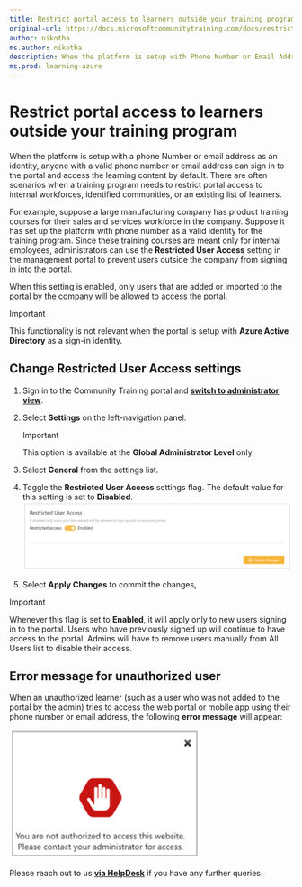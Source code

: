 ```yaml
---
title: Restrict portal access to learners outside your training program
original-url: https://docs.microsoftcommunitytraining.com/docs/restrict-portal-access-to-users-outside-your-organization
author: nikotha
ms.author: nikotha
description: When the platform is setup with Phone Number or Email Address (aka Social Account) as login identity, by default, anyone with a valid phone number or email address can login to the portal and access the learning content.
ms.prod: learning-azure
---
```


# Restrict portal access to learners outside your training program

When the platform is setup with a phone Number or email address as an identity, anyone with a valid phone number or email address can sign in to the portal and access the learning content by default. There are often scenarios when a training program needs to restrict portal access to internal workforces, identified communities, or an existing list of learners.

For example, suppose a large manufacturing company has product training courses for their sales and services workforce in the company. Suppose it has set up the platform with phone number as a valid identity for the training program. Since these training courses are meant only for internal employees, administrators can use the **Restricted User Access** setting in the management portal to prevent users outside the company from signing in into the portal.  

When this setting is enabled, only users that are added or imported to the portal by the company will be allowed to access the portal.

> [!IMPORTANT]  
> This functionality is not relevant when the portal is setup with **Azure Active Directory** as a sign-in identity.

## Change Restricted User Access settings  

1. Sign in to the Community Training portal and [**switch to administrator view**](../get-started/step-by-step-configuration-guide.md#step-2--switch-to-administrator-view-of-the-portal).

1. Select **Settings** on the left-navigation panel.  

    > [!IMPORTANT]  
    > This option is available at the **Global Administrator Level** only.

1. Select **General** from the settings list.

1. Toggle the **Restricted User Access** settings flag. The default value for this setting is set to **Disabled**.
    ![Test Picture](../media/Test%20Picture.png)

1. Select **Apply Changes** to commit the changes,

> [!IMPORTANT]  
> Whenever this flag is set to **Enabled**, it will apply only to new users signing in to the portal. Users who have previously signed up will continue to have access to the portal. Admins will have to remove users manually from All Users list to disable their access.

## Error message for unauthorized user

When an unauthorized learner (such as a user who was not added to the portal by the admin) tries to access the web portal or mobile app using their phone number or email address, the following **error message** will appear:

 ![Settings screen](../media/Settings%20screen.png)

 Please reach out to us [**via HelpDesk**](https://aka.ms/cthelpdesk) if you have any further queries.
